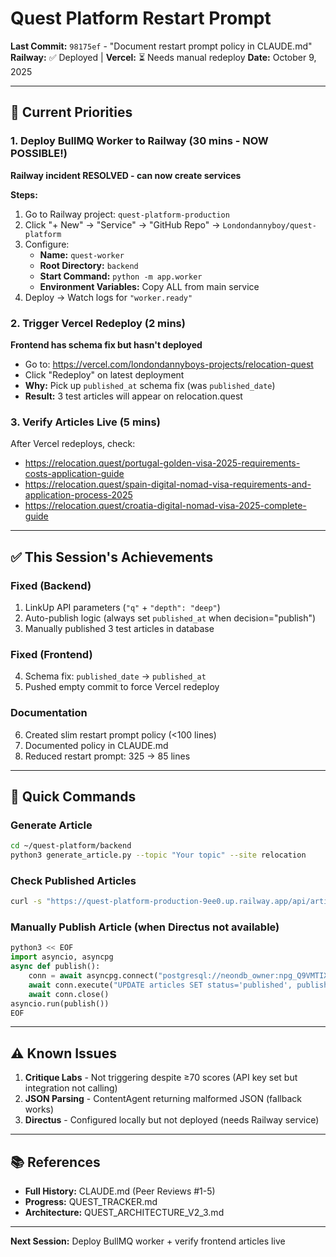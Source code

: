 # Quest Platform Restart Prompt

**Last Commit:** `98175ef` - "Document restart prompt policy in CLAUDE.md"
**Railway:** ✅ Deployed | **Vercel:** ⏳ Needs manual redeploy
**Date:** October 9, 2025

---

## 🎯 Current Priorities

### 1. **Deploy BullMQ Worker to Railway** (30 mins - NOW POSSIBLE!)
**Railway incident RESOLVED - can now create services**

**Steps:**
1. Go to Railway project: `quest-platform-production`
2. Click "+ New" → "Service" → "GitHub Repo" → `Londondannyboy/quest-platform`
3. Configure:
   - **Name:** `quest-worker`
   - **Root Directory:** `backend`
   - **Start Command:** `python -m app.worker`
   - **Environment Variables:** Copy ALL from main service
4. Deploy → Watch logs for `"worker.ready"`

### 2. **Trigger Vercel Redeploy** (2 mins)
**Frontend has schema fix but hasn't deployed**

- Go to: https://vercel.com/londondannyboys-projects/relocation-quest
- Click "Redeploy" on latest deployment
- **Why:** Pick up `published_at` schema fix (was `published_date`)
- **Result:** 3 test articles will appear on relocation.quest

### 3. **Verify Articles Live** (5 mins)
After Vercel redeploys, check:
- https://relocation.quest/portugal-golden-visa-2025-requirements-costs-application-guide
- https://relocation.quest/spain-digital-nomad-visa-requirements-and-application-process-2025
- https://relocation.quest/croatia-digital-nomad-visa-2025-complete-guide

---

## ✅ This Session's Achievements

### Fixed (Backend)
1. LinkUp API parameters (`"q"` + `"depth": "deep"`)
2. Auto-publish logic (always set `published_at` when decision="publish")
3. Manually published 3 test articles in database

### Fixed (Frontend)
4. Schema fix: `published_date` → `published_at`
5. Pushed empty commit to force Vercel redeploy

### Documentation
6. Created slim restart prompt policy (<100 lines)
7. Documented policy in CLAUDE.md
8. Reduced restart prompt: 325 → 85 lines

---

## 🔧 Quick Commands

### Generate Article
```bash
cd ~/quest-platform/backend
python3 generate_article.py --topic "Your topic" --site relocation
```

### Check Published Articles
```bash
curl -s "https://quest-platform-production-9ee0.up.railway.app/api/articles/?status=published" | python3 -c "import sys, json; print('\n'.join([a['title'] for a in json.load(sys.stdin)['articles']]))"
```

### Manually Publish Article (when Directus not available)
```python
python3 << EOF
import asyncio, asyncpg
async def publish():
    conn = await asyncpg.connect("postgresql://neondb_owner:npg_Q9VMTIX2eHws@ep-steep-wildflower-abrkgyqu-pooler.eu-west-2.aws.neon.tech/neondb?sslmode=require")
    await conn.execute("UPDATE articles SET status='published', published_at=NOW() WHERE title='ARTICLE_TITLE'")
    await conn.close()
asyncio.run(publish())
EOF
```

---

## ⚠️ Known Issues

1. **Critique Labs** - Not triggering despite ≥70 scores (API key set but integration not calling)
2. **JSON Parsing** - ContentAgent returning malformed JSON (fallback works)
3. **Directus** - Configured locally but not deployed (needs Railway service)

---

## 📚 References

- **Full History:** CLAUDE.md (Peer Reviews #1-5)
- **Progress:** QUEST_TRACKER.md
- **Architecture:** QUEST_ARCHITECTURE_V2_3.md

---

**Next Session:** Deploy BullMQ worker + verify frontend articles live
